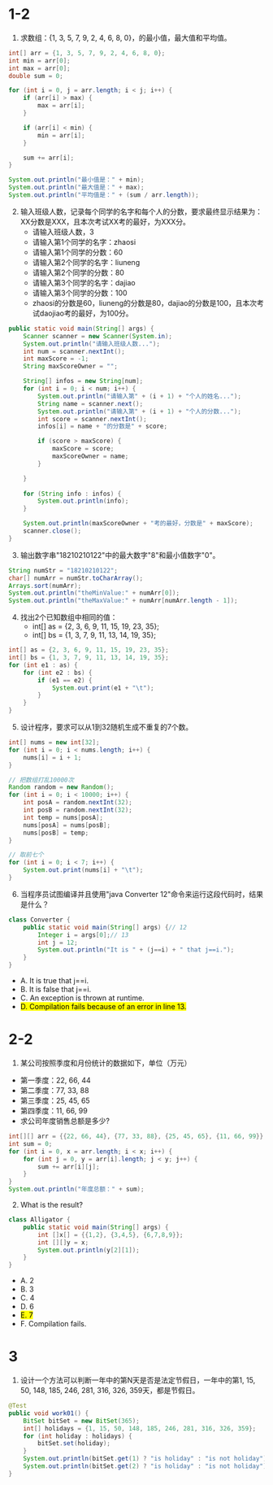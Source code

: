 # 1-2
1. 求数组：{1, 3, 5, 7, 9, 2, 4, 6, 8, 0}，的最小值，最大值和平均值。
```java
int[] arr = {1, 3, 5, 7, 9, 2, 4, 6, 8, 0};
int min = arr[0];
int max = arr[0];
double sum = 0;

for (int i = 0, j = arr.length; i < j; i++) {
    if (arr[i] > max) {
        max = arr[i];
    }

    if (arr[i] < min) {
        min = arr[i];
    }

    sum += arr[i];
}

System.out.println("最小值是：" + min);
System.out.println("最大值是：" + max);
System.out.println("平均值是：" + (sum / arr.length));
```

2. 输入班级人数，记录每个同学的名字和每个人的分数，要求最终显示结果为： XX分数是XXX，且本次考试XX考的最好，为XXX分。
    - 请输入班级人数，3
    - 请输入第1个同学的名字：zhaosi
    - 请输入第1个同学的分数：60
    - 请输入第2个同学的名字：liuneng
    - 请输入第2个同学的分数：80
    - 请输入第3个同学的名字：dajiao
    - 请输入第3个同学的分数：100
    - zhaosi的分数是60，liuneng的分数是80，dajiao的分数是100，且本次考试daojiao考的最好，为100分。
```java
public static void main(String[] args) {
    Scanner scanner = new Scanner(System.in);
    System.out.println("请输入班级人数...");
    int num = scanner.nextInt();
    int maxScore = -1;
    String maxScoreOwner = "";

    String[] infos = new String[num];
    for (int i = 0; i < num; i++) {
        System.out.println("请输入第" + (i + 1) + "个人的姓名...");
        String name = scanner.next();
        System.out.println("请输入第" + (i + 1) + "个人的分数...");
        int score = scanner.nextInt();
        infos[i] = name + "的分数是" + score;

        if (score > maxScore) {
            maxScore = score;
            maxScoreOwner = name;
        }

    }
    
    for (String info : infos) {
        System.out.println(info);
    }

    System.out.println(maxScoreOwner + "考的最好，分数是" + maxScore);
    scanner.close();
}
```

3. 输出数字串"18210210122"中的最大数字"8"和最小值数字"0"。
```java
String numStr = "18210210122";
char[] numArr = numStr.toCharArray();
Arrays.sort(numArr);
System.out.println("theMinValue:" + numArr[0]);
System.out.println("theMaxValue:" + numArr[numArr.length - 1]);
```

4. 找出2个已知数组中相同的值：
    - int[] as = {2, 3, 6, 9, 11, 15, 19, 23, 35};
    - int[] bs = {1, 3, 7, 9, 11, 13, 14, 19, 35};
```java
int[] as = {2, 3, 6, 9, 11, 15, 19, 23, 35};
int[] bs = {1, 3, 7, 9, 11, 13, 14, 19, 35};
for (int e1 : as) {
    for (int e2 : bs) {
        if (e1 == e2) {
            System.out.print(e1 + "\t");
        }
    }
}
```

5. 设计程序，要求可以从1到32随机生成不重复的7个数。
```java
int[] nums = new int[32];
for (int i = 0; i < nums.length; i++) {
    nums[i] = i + 1;
}

// 把数组打乱10000次
Random random = new Random();
for (int i = 0; i < 10000; i++) {
    int posA = random.nextInt(32);
    int posB = random.nextInt(32);
    int temp = nums[posA];
    nums[posA] = nums[posB];
    nums[posB] = temp;
}

// 取前七个
for (int i = 0; i < 7; i++) {
    System.out.print(nums[i] + "\t");
}
```

6. 当程序员试图编译并且使用"java Converter 12"命令来运行这段代码时，结果是什么？
```java
class Converter {
    public static void main(String[] args) {// 12
        Integer i = args[0];// 13
        int j = 12;
        System.out.println("It is " + (j==i) + " that j==i.");
    }
}
```
- A. It is true that j==i.
- B. It is false that j==i.
- C. An exception is thrown at runtime.
- <mark>D. Compilation fails because of an error in line 13.</mark>

# 2-2
1. 某公司按照季度和月份统计的数据如下，单位（万元）
- 第一季度：22, 66, 44
- 第二季度：77, 33, 88
- 第三季度：25, 45, 65
- 第四季度：11, 66, 99
- 求公司年度销售总额是多少?
```java
int[][] arr = {{22, 66, 44}, {77, 33, 88}, {25, 45, 65}, {11, 66, 99}};
int sum = 0;
for (int i = 0, x = arr.length; i < x; i++) {
    for (int j = 0, y = arr[i].length; j < y; j++) {
        sum += arr[i][j];
    }
}
System.out.println("年度总额：" + sum);
```

2. What is the result?
```java
class Alligator {
    public static void main(String[] args) {
        int []x[] = {{1,2}, {3,4,5}, {6,7,8,9}};
        int [][]y = x;
        System.out.println(y[2][1]);
    }
}
```
- A. 2
- B. 3
- C. 4
- D. 6
- <mark>E. 7</mark>
- F. Compilation fails.

# 3
1. 设计一个方法可以判断一年中的第N天是否是法定节假日，一年中的第1, 15, 50, 148, 185, 246, 281, 316, 326, 359天，都是节假日。
```java
@Test
public void work01() {
    BitSet bitSet = new BitSet(365);
    int[] holidays = {1, 15, 50, 148, 185, 246, 281, 316, 326, 359};
    for (int holiday : holidays) {
        bitSet.set(holiday);
    }
    System.out.println(bitSet.get(1) ? "is holiday" : "is not holiday");
    System.out.println(bitSet.get(2) ? "is holiday" : "is not holiday");
}
```
